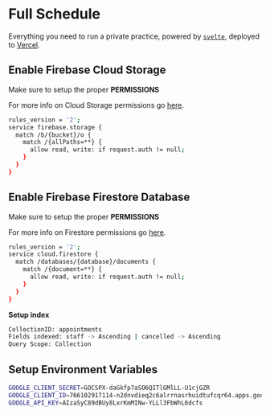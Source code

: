 # Full Schedule

Everything you need to run a private practice, powered by [`svelte`](https://github.com/sveltejs/kit/tree/master/packages/create-svelte), deployed to [Vercel](https://vercel.com).



## Enable Firebase Cloud Storage

Make sure to setup the proper <b>PERMISSIONS</b>

For more info on Cloud Storage permissions go <a href="https://firebase.google.com/docs/storage/security/rules-conditions#public" target="_blank">here</a>.

```bash
rules_version = '2';
service firebase.storage {
  match /b/{bucket}/o {
    match /{allPaths=**} {
      allow read, write: if request.auth != null;
    }
  }
}
```

## Enable Firebase Firestore Database

Make sure to setup the proper <b>PERMISSIONS</b>

For more info on Firestore permissions go <a href="https://firebase.google.com/docs/firestore/security/get-started" target="_blank">here</a>.
```bash
rules_version = '2';
service cloud.firestore {
  match /databases/{database}/documents {
    match /{document=**} {
      allow read, write: if request.auth != null;
    }
  }
}
```

<b>Setup index</b>
```bash
CollectionID: appointments
Fields indexed: staff -> Ascending | cancelled -> Ascending
Query Scope: Collection
```

## Setup Environment Variables
```bash
GOOGLE_CLIENT_SECRET=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
GOOGLE_CLIENT_ID=766102917114-n2dnvdieq2c6alrrnasrhuidtufcqr64.apps.googleusercontent.com
GOOGLE_API_KEY=AIzaSyC89dBUy8LxrKmMINw-YLLl3FbWhL6dcfs
```

